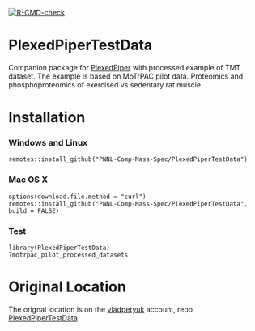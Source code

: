   <!-- badges: start -->
  [![R-CMD-check](https://github.com/PNNL-Comp-Mass-Spec/PlexedPiperTestData/workflows/R-CMD-check/badge.svg)](https://github.com/PNNL-Comp-Mass-Spec/PlexedPiperTestData/actions)
  <!-- badges: end -->

# PlexedPiperTestData

Companion package for [PlexedPiper](https://github.com/PNNL-Comp-Mass-Spec/PlexedPiper) with processed example of TMT dataset. The example is based on MoTrPAC
pilot data. Proteomics and phosphoproteomics of exercised vs sedentary rat muscle.


# Installation

### Windows and Linux 

```{r}
remotes::install_github("PNNL-Comp-Mass-Spec/PlexedPiperTestData")
```

### Mac OS X

```{r}
options(download.file.method = "curl")remotes::install_github("PNNL-Comp-Mass-Spec/PlexedPiperTestData", build = FALSE)
```

### Test

```{r}
library(PlexedPiperTestData)
?motrpac_pilot_processed_datasets
```



# Original Location

The orignal location is on the [vladpetyuk](https://github.com/vladpetyuk) account, repo [PlexedPiperTestData](https://github.com/vladpetyuk/PlexedPiperTestData).
